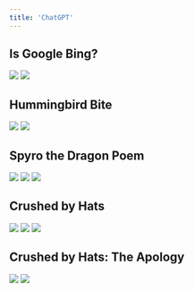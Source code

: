 ```yaml
---
title: 'ChatGPT'
---
```


## Is Google Bing?

![](/img/chatgpt/google-is-bing-1.png)
![](/img/chatgpt/google-is-bing-2.png)

## Hummingbird Bite

![](/img/chatgpt/hummingbird-bite-1.png)
![](/img/chatgpt/hummingbird-bite-2.png)

## Spyro the Dragon Poem

![](/img/chatgpt/spyro-poem-1.png)
![](/img/chatgpt/spyro-poem-2.png)
![](/img/chatgpt/spyro-poem-3.png)

## Crushed by Hats

![](/img/chatgpt/hats-1.png)
![](/img/chatgpt/hats-2.png)
![](/img/chatgpt/hats-3.png)

## Crushed by Hats: The Apology

![](/img/chatgpt/cowboy-hats-1.png)
![](/img/chatgpt/cowboy-hats-2.png)
